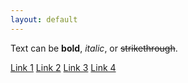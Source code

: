 ```yaml
---
layout: default
---
```


Text can be **bold**, _italic_, or ~~strikethrough~~.

[Link 1](posts/test)
[Link 2](posts/about)
[Link 3](posts/none)
[Link 4](posts/wip)


